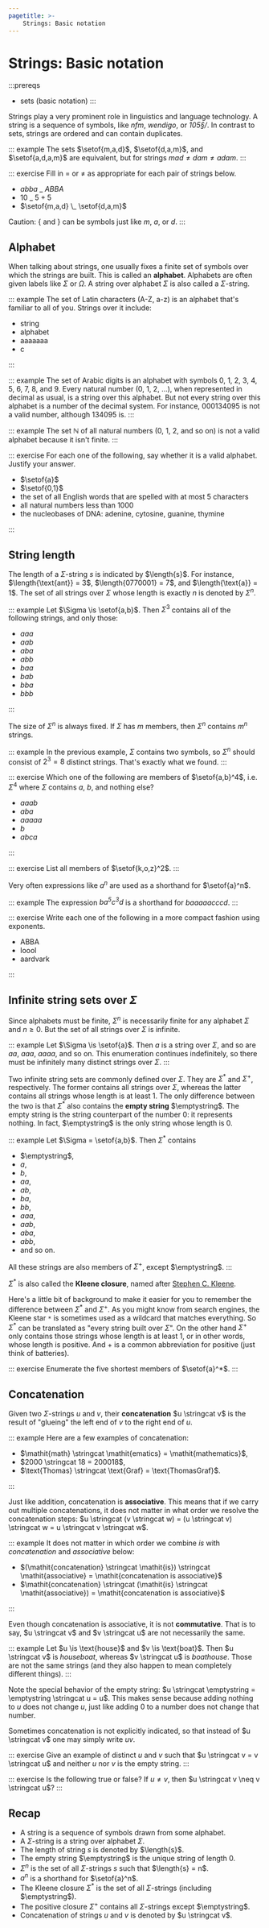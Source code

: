```yaml
---
pagetitle: >-
    Strings: Basic notation
---
```


# Strings: Basic notation

:::prereqs
- sets (basic notation)
:::

Strings play a very prominent role in linguistics and language technology.
A string is a sequence of symbols, like *nfm*, *wendigo*, or *105§/*.
In contrast to sets, strings are ordered and can contain duplicates.

::: example
The sets $\setof{m,a,d}$, $\setof{d,a,m}$, and $\setof{a,d,a,m}$  are equivalent, but for strings $\mathit{mad} \neq \mathit{dam} \neq \mathit{adam}$.
:::

::: exercise
Fill in $=$ or $\neq$ as appropriate for each pair of strings below.

- $\mathit{abba}$ \_ $\mathit{ABBA}$
- $10$ \_ $5 + 5$
- $\setof{m,a,d} \_ \setof{d,a,m}$

Caution: $\{$ and $\}$ can be symbols just like $m$, $a$, or $d$.
:::

## Alphabet

When talking about strings, one usually fixes a finite set of symbols over which the strings are built.
This is called an **alphabet**.
Alphabets are often given labels like $\Sigma$ or $\Omega$.
A string over alphabet $\Sigma$ is also called a $\Sigma$-string.

::: example
The set of Latin characters (A-Z, a-z) is an alphabet that's familiar to all of you.
Strings over it include:


- string
- alphabet
- aaaaaaa
- c

:::

::: example
The set of Arabic digits is an alphabet with symbols 0, 1, 2, 3, 4, 5, 6, 7, 8, and 9.
Every natural number (0, 1, 2, ...), when represented in decimal as usual, is a string over this alphabet.
But not every string over this alphabet is a number of the decimal system.
For instance, 000134095 is not a valid number, although 134095 is.
:::

::: example
The set $\mathbb{N}$ of all natural numbers (0, 1, 2, and so on) is not a valid alphabet because it isn't finite.
:::

::: exercise
For each one of the following, say whether it is a valid alphabet.
Justify your answer.

- $\setof{a}$
- $\setof{0,1}$
- the set of all English words that are spelled with at most 5 characters
- all natural numbers less than 1000
- the nucleobases of DNA: adenine, cytosine, guanine, thymine 

:::

## String length

The length of a $\Sigma$-string $s$ is indicated by $\length{s}$.
For instance,
$\length{\text{ant}} = 3$,
$\length{0770001} = 7$,
and $\length{\text{a}} = 1$.
The set of all strings over $\Sigma$ whose length is exactly $n$ is denoted by $\Sigma^n$.

::: example
Let $\Sigma \is \setof{a,b}$.
Then $\Sigma^3$ contains all of the following strings, and only those:


- $\mathit{aaa}$
- $\mathit{aab}$
- $\mathit{aba}$
- $\mathit{abb}$
- $\mathit{baa}$
- $\mathit{bab}$
- $\mathit{bba}$
- $\mathit{bbb}$

:::

The size of $\Sigma^n$ is always fixed.
If $\Sigma$ has $m$ members, then $\Sigma^n$ contains $m^n$ strings.

::: example
In the previous example, $\Sigma$ contains two symbols, so $\Sigma^n$ should consist of $2^3 = 8$ distinct strings.
That's exactly what we found.
:::

::: exercise
Which one of the following are members of $\setof{a,b}^4$, i.e. $\Sigma^4$ where $\Sigma$ contains $a$, $b$, and nothing else?

- $\mathit{aaab}$
- $\mathit{aba}$
- $\mathit{aaaaa}$
- $\mathit{b}$
- $\mathit{abca}$

:::

::: exercise
List all members of $\setof{k,o,z}^2$.
:::

Very often expressions like $a^n$ are used as a shorthand for $\setof{a}^n$.

::: example
The expression $\mathit{b a^5 c^3 d}$ is a shorthand for $\mathit{baaaaacccd}$.
:::

::: exercise
Write each one of the following in a more compact fashion using exponents.

- ABBA
- loool
- aardvark

:::

## Infinite string sets over $\Sigma$

Since alphabets must be finite, $\Sigma^n$ is necessarily finite for any alphabet $\Sigma$ and $n \geq 0$.
But the set of all strings over $\Sigma$ is infinite.

::: example
Let $\Sigma \is \setof{a}$.
Then $a$ is a string over $\Sigma$, and so are $\mathit{aa}$, $\mathit{aaa}$, $\mathit{aaaa}$, and so on.
This enumeration continues indefinitely, so there must be infinitely many distinct strings over $\Sigma$.
:::

Two infinite string sets are commonly defined over $\Sigma$.
They are $\Sigma^*$ and $\Sigma^+$, respectively.
The former contains all strings over $\Sigma$, whereas the latter contains all strings whose length is at least $1$.
The only difference between the two is that $\Sigma^*$ also contains the **empty string** $\emptystring$.
The empty string is the string counterpart of the number 0: it represents nothing.
In fact, $\emptystring$ is the only string whose length is 0.

::: example
Let $\Sigma = \setof{a,b}$.
Then $\Sigma^*$ contains

- $\emptystring$,
- $\mathit{a}$,
- $\mathit{b}$,
- $\mathit{aa}$,
- $\mathit{ab}$,
- $\mathit{ba}$,
- $\mathit{bb}$,
- $\mathit{aaa}$,
- $\mathit{aab}$,
- $\mathit{aba}$,
- $\mathit{abb}$,
- and so on.

All these strings are also members of $\Sigma^+$, except $\emptystring$.
:::

$\Sigma^*$ is also called the **Kleene closure**, named after [Stephen C. Kleene](https://en.wikipedia.org/wiki/Stephen_Cole_Kleene).

Here's a little bit of background to make it easier for you to remember the difference between $\Sigma^*$ and $\Sigma^+$.
As you might know from search engines, the Kleene star `*` is sometimes used as a wildcard that matches everything.
So $\Sigma^*$ can be translated as "every string built over $\Sigma$".
On the other hand $\Sigma^+$ only contains those strings whose length is at least 1, or in other words, whose length is positive.
And $+$ is a common abbreviation for positive (just think of batteries).

::: exercise
Enumerate the five shortest members of $\setof{a}^*$.
:::

## Concatenation

Given two $\Sigma$-strings $u$ and $v$, their **concatenation** $u \stringcat v$ is the result of "glueing" the left end of $v$ to the right end of $u$.

::: example
Here are a few examples of concatenation:

- $\mathit{math} \stringcat \mathit{ematics} = \mathit{mathematics}$,
- $2000 \stringcat 18 = 200018$,
- $\text{Thomas} \stringcat \text{Graf} = \text{ThomasGraf}$.

:::

Just like addition, concatenation is **associative**.
This means that if we carry out multiple concatenations, it does not matter in what order we resolve the concatenation steps: $u \stringcat (v \stringcat w) = (u \stringcat v) \stringcat w = u \stringcat v \stringcat w$.

::: example
It does not matter in which order we combine *is* with *concatenation* and *associative* below:

- $(\mathit{concatenation} \stringcat \mathit{is}) \stringcat \mathit{associative} = \mathit{concatenation is associative}$
- $\mathit{concatenation} \stringcat (\mathit{is} \stringcat \mathit{associative}) = \mathit{concatenation is associative}$

:::

Even though concatenation is associative, it is not **commutative**.
That is to say, $u \stringcat v$ and $v \stringcat u$ are not necessarily the same.

::: example
Let $u \is \text{house}$ and $v \is \text{boat}$.
Then $u \stringcat v$ is *houseboat*, whereas $v \stringcat u$ is *boathouse*.
Those are not the same strings (and they also happen to mean completely different things).
:::

Note the special behavior of the empty string: $u \stringcat \emptystring = \emptystring \stringcat u = u$. 
This makes sense because adding nothing to $u$ does not change $u$, just like adding 0 to a number does not change that number.

Sometimes concatenation is not explicitly indicated, so that instead of $u \stringcat v$ one may simply write $\mathit{uv}$.

::: exercise
Give an example of distinct $u$ and $v$ such that $u \stringcat v = v \stringcat u$ and neither $u$ nor $v$ is the empty string.
:::

::: exercise
Is the following true or false?
If $u \neq v$, then $u \stringcat v \neq v \stringcat u$?
:::

## Recap

- A string is a sequence of symbols drawn from some alphabet.
- A $\Sigma$-string is a string over alphabet $\Sigma$.
- The length of string $s$ is denoted by $\length{s}$.
- The empty string $\emptystring$ is the unique string of length $0$.
- $\Sigma^n$ is the set of all $\Sigma$-strings $s$ such that $\length{s} = n$.
- $a^n$ is a shorthand for $\setof{a}^n$.
- The Kleene closure $\Sigma^*$ is the set of all $\Sigma$-strings (including $\emptystring$).
- The positive closure $\Sigma^+$ contains all $\Sigma$-strings except $\emptystring$.
- Concatenation of strings $u$ and $v$ is denoted by $u \stringcat v$.
